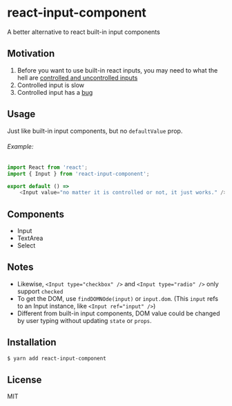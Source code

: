 # react-input-component

A better alternative to react built-in input components


## Motivation

1. Before you want to use built-in react inputs, you may need to what the hell are [controlled and uncontrolled inputs](https://goshakkk.name/controlled-vs-uncontrolled-inputs-react/)
2. Controlled input is slow
3. Controlled input has a [bug](https://github.com/facebook/react/issues/3926)


## Usage

Just like built-in input components, but no `defaultValue` prop.

###### Example:

```js
import React from 'react';
import { Input } from 'react-input-component';

export default () =>
    <Input value="no matter it is controlled or not, it just works." />
```


## Components

- Input
- TextArea
- Select


## Notes

- Likewise, `<Input type="checkbox" />` and `<Input type="radio" />` only support `checked`
- To get the DOM, use `findDOMNOde(input)` or `input.dom`. (This `input` refs to an Input instance, like `<Input ref="input" />`)
- Different from built-in input components, DOM value could be changed by user typing without updating `state` or `props`.


## Installation

```bash
$ yarn add react-input-component
```


## License

MIT
